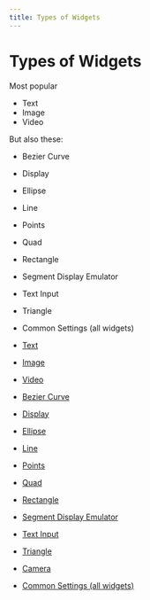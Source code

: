 ```yaml
---
title: Types of Widgets
---
```


# Types of Widgets


Most popular

* Text
* Image
* Video

But also these:

* Bezier Curve
* Display
* Ellipse
* Line
* Points
* Quad
* Rectangle
* Segment Display Emulator
* Text Input
* Triangle
* Common Settings (all widgets)

* [Text](text)
* [Image](image.md)
* [Video](video.md)
* [Bezier
Curve](bezier)
* [Display](display)
* [Ellipse](ellipse.md)
* [Line](line.md)
* [Points](points.md)
* [Quad](quad.md)
* [Rectangle](rectangle.md)
* [Segment Display Emulator](segment_display_emulator)
* [Text Input](text_input.md)
* [Triangle](triangle.md)
* [Camera](camera.md)
* [Common Settings (all
widgets)](common_settings)
